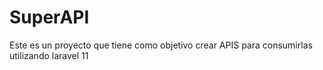 # SuperAPI
Este es un proyecto que tiene como objetivo crear APIS para consumirlas utilizando laravel 11
